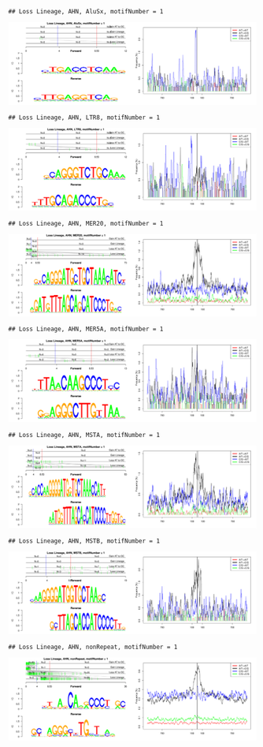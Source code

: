 

```
## Loss Lineage, AHN, AluSx, motifNumber = 1
```

![plot of chunk motifPValues](figure/motifPValues1.png) 

```
## Loss Lineage, AHN, LTR8, motifNumber = 1
```

![plot of chunk motifPValues](figure/motifPValues2.png) 

```
## Loss Lineage, AHN, MER20, motifNumber = 1
```

![plot of chunk motifPValues](figure/motifPValues3.png) 

```
## Loss Lineage, AHN, MER5A, motifNumber = 1
```

![plot of chunk motifPValues](figure/motifPValues4.png) 

```
## Loss Lineage, AHN, MSTA, motifNumber = 1
```

![plot of chunk motifPValues](figure/motifPValues5.png) 

```
## Loss Lineage, AHN, MSTB, motifNumber = 1
```

![plot of chunk motifPValues](figure/motifPValues6.png) 

```
## Loss Lineage, AHN, nonRepeat, motifNumber = 1
```

![plot of chunk motifPValues](figure/motifPValues7.png) 
  
